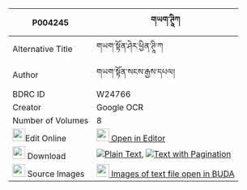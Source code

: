 |P004245|གཡག་ཊཱིཀ 
| --- | --- 
|Alternative Title |གཡག་སྟོན་ཤེར་ཕྱིན་ཊཱི་ཀ
|Author| གཡག་སྟོན་སངས་རྒྱས་དཔལ།
|BDRC ID | W24766
|Creator | Google OCR
|Number of Volumes| 8
|<img width="25" src="https://img.icons8.com/color/25/000000/edit-property.png">Edit Online| [<img width="25" src="https://avatars.githubusercontent.com/u/45091458?s=200&v=4"> Open in Editor](http://editor.openpecha.org/P004245)
|<img width="25" src="https://img.icons8.com/fluent/48/000000/download-2.png"/>  Download | [![](https://img.icons8.com/color/20/000000/txt.png)Plain Text](https://github.com/Openpecha/P004245/releases/download/v2/yak_tika(?)_plain_P004245.zip), [![](https://img.icons8.com/color/20/000000/txt.png)Text with Pagination](https://github.com/Openpecha/P004245/releases/download/v2/yak_tika(?)_pages_P004245.zip)
|<img width="25" src="https://img.icons8.com/plasticine/100/000000/pictures-folder.png"/>  Source Images | [<img width="25" src="https://library.bdrc.io/icons/BUDA-small.svg"> Images of text file open in BUDA](https://library.bdrc.io/show/bdr:W24766)